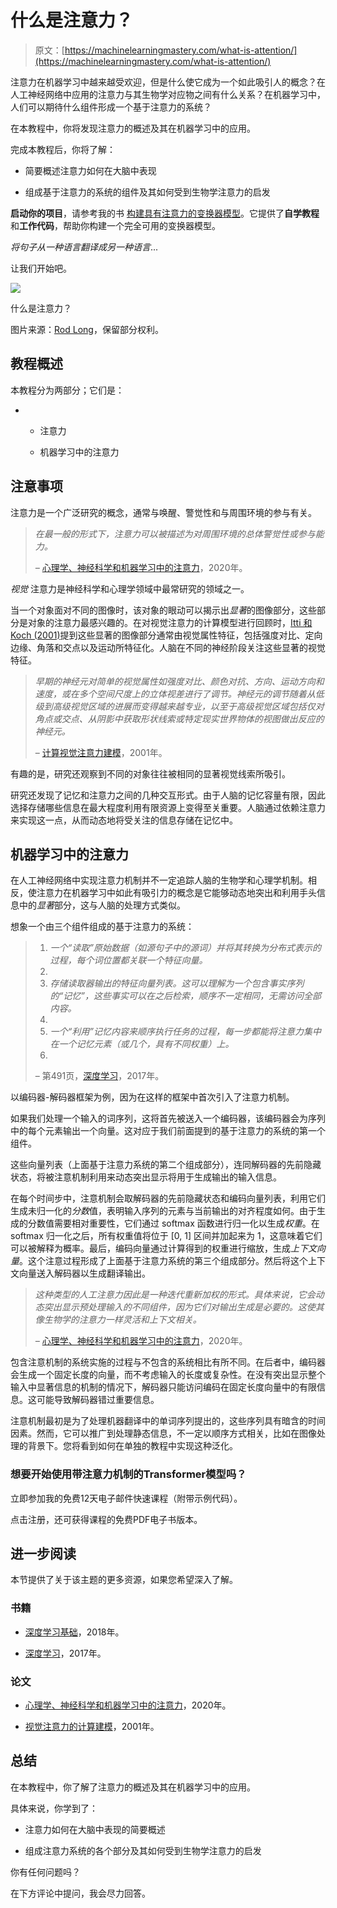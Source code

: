 # 什么是注意力？

> 原文：[https://machinelearningmastery.com/what-is-attention/](https://machinelearningmastery.com/what-is-attention/)

注意力在机器学习中越来越受欢迎，但是什么使它成为一个如此吸引人的概念？在人工神经网络中应用的注意力与其生物学对应物之间有什么关系？在机器学习中，人们可以期待什么组件形成一个基于注意力的系统？

在本教程中，你将发现注意力的概述及其在机器学习中的应用。

完成本教程后，你将了解：

+   简要概述注意力如何在大脑中表现

+   组成基于注意力的系统的组件及其如何受到生物学注意力的启发

**启动你的项目**，请参考我的书 [构建具有注意力的变换器模型](https://machinelearningmastery.com/transformer-models-with-attention/)。它提供了**自学教程**和**工作代码**，帮助你构建一个完全可用的变换器模型。

*将句子从一种语言翻译成另一种语言*...

让我们开始吧。

[![](../Images/82c53327289d2beef0800aeb35231bb2.png)](https://machinelearningmastery.com/wp-content/uploads/2021/09/what_is_attention_cover-scaled.jpg)

什么是注意力？

图片来源：[Rod Long](https://unsplash.com/photos/J-ygvQbilXU)，保留部分权利。

## **教程概述**

本教程分为两部分；它们是：

+   +   注意力

    +   机器学习中的注意力

## **注意事项**

注意力是一个广泛研究的概念，通常与唤醒、警觉性和与周围环境的参与有关。

> *在最一般的形式下，注意力可以被描述为对周围环境的总体警觉性或参与能力。*
> 
> *–* [心理学、神经科学和机器学习中的注意力](https://www.frontiersin.org/articles/10.3389/fncom.2020.00029/full)，2020年。

*视觉* 注意力是神经科学和心理学领域中最常研究的领域之一。

当一个对象面对不同的图像时，该对象的眼动可以揭示出*显著*的图像部分，这些部分是对象的注意力最感兴趣的。在对视觉注意力的计算模型进行回顾时，[Itti 和 Koch (2001)](https://authors.library.caltech.edu/40408/1/391.pdf)提到这些显著的图像部分通常由视觉属性特征，包括强度对比、定向边缘、角落和交点以及运动所特征化。人脑在不同的神经阶段关注这些显著的视觉特征。

> *早期的神经元对简单的视觉属性如强度对比、颜色对抗、方向、运动方向和速度，或在多个空间尺度上的立体视差进行了调节。神经元的调节随着从低级到高级视觉区域的进展而变得越来越专业，以至于高级视觉区域包括仅对角点或交点、从阴影中获取形状线索或特定现实世界物体的视图做出反应的神经元。*
> 
> – [计算视觉注意力建模](https://authors.library.caltech.edu/40408/1/391.pdf)，2001年。

有趣的是，研究还观察到不同的对象往往被相同的显著视觉线索所吸引。

研究还发现了记忆和注意力之间的几种交互形式。由于人脑的记忆容量有限，因此选择存储哪些信息在最大程度利用有限资源上变得至关重要。人脑通过依赖注意力来实现这一点，从而动态地将受关注的信息存储在记忆中。

## **机器学习中的注意力**

在人工神经网络中实现注意力机制并不一定追踪人脑的生物学和心理学机制。相反，使注意力在机器学习中如此有吸引力的概念是它能够动态地突出和利用手头信息中的*显著*部分，这与人脑的处理方式类似。

想象一个由三个组件组成的基于注意力的系统：

> 1.  *一个“读取”原始数据（如源句子中的源词）并将其转换为分布式表示的过程，每个词位置都关联一个特征向量。*
> 1.  
> 1.  *存储读取器输出的特征向量列表。这可以理解为一个包含事实序列的“记忆”，这些事实可以在之后检索，顺序不一定相同，无需访问全部内容。*
> 1.  
> 1.  *一个“利用”记忆内容来顺序执行任务的过程，每一步都能将注意力集中在一个记忆元素（或几个，具有不同权重）上。*
> 1.  
> – 第491页，[深度学习](https://www.amazon.com/Deep-Learning-Adaptive-Computation-Machine/dp/0262035618/ref=sr_1_1?dchild=1&keywords=deep+learning&qid=1622968138&sr=8-1)，2017年。

以编码器-解码器框架为例，因为在这样的框架中首次引入了注意力机制。

如果我们处理一个输入的词序列，这将首先被送入一个编码器，该编码器会为序列中的每个元素输出一个向量。这对应于我们前面提到的基于注意力的系统的第一个组件。

这些向量列表（上面基于注意力系统的第二个组成部分），连同解码器的先前隐藏状态，将被注意机制利用来动态突出显示将用于生成输出的输入信息。

在每个时间步中，注意机制会取解码器的先前隐藏状态和编码向量列表，利用它们生成未归一化的*分数*值，表明输入序列的元素与当前输出的对齐程度如何。由于生成的分数值需要相对重要性，它们通过 softmax 函数进行归一化以生成*权重*。在 softmax 归一化之后，所有权重值将位于 [0, 1] 区间并加起来为 1，这意味着它们可以被解释为概率。最后，编码向量通过计算得到的权重进行缩放，生成*上下文向量*。这个注意过程形成了上面基于注意力系统的第三个组成部分。然后将这个上下文向量送入解码器以生成翻译输出。

> *这种类型的人工注意力因此是一种迭代重新加权的形式。具体来说，它会动态突出显示预处理输入的不同组件，因为它们对输出生成是必要的。这使其像生物学的注意力一样灵活和上下文相关。*
> 
> *–* [心理学、神经科学和机器学习中的注意力](https://www.frontiersin.org/articles/10.3389/fncom.2020.00029/full)，2020年。

包含注意机制的系统实施的过程与不包含的系统相比有所不同。在后者中，编码器会生成一个固定长度的向量，而不考虑输入的长度或复杂性。在没有突出显示整个输入中显著信息的机制的情况下，解码器只能访问编码在固定长度向量中的有限信息。这可能导致解码器错过重要信息。

注意机制最初是为了处理机器翻译中的单词序列提出的，这些序列具有暗含的时间因素。然而，它可以推广到处理静态信息，不一定以顺序方式相关，比如在图像处理的背景下。您将看到如何在单独的教程中实现这种泛化。

### 想要开始使用带注意力机制的Transformer模型吗？

立即参加我的免费12天电子邮件快速课程（附带示例代码）。

点击注册，还可获得课程的免费PDF电子书版本。

## **进一步阅读**

本节提供了关于该主题的更多资源，如果您希望深入了解。

### **书籍**

+   [深度学习基础](https://www.amazon.com/Deep-Learning-Essentials-hands-fundamentals/dp/1785880365)，2018年。

+   [深度学习](https://www.amazon.com/Deep-Learning-Adaptive-Computation-Machine/dp/0262035618/ref=sr_1_1?dchild=1&keywords=deep+learning&qid=1622968138&sr=8-1)，2017年。

### **论文**

+   [心理学、神经科学和机器学习中的注意力](https://www.frontiersin.org/articles/10.3389/fncom.2020.00029/full)，2020年。

+   [视觉注意力的计算建模](https://authors.library.caltech.edu/40408/1/391.pdf)，2001年。

## **总结**

在本教程中，你了解了注意力的概述及其在机器学习中的应用。

具体来说，你学到了：

+   注意力如何在大脑中表现的简要概述

+   组成注意力系统的各个部分及其如何受到生物学注意力的启发

你有任何问题吗？

在下方评论中提问，我会尽力回答。
